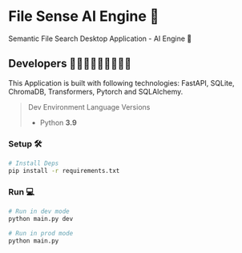 # File Sense AI Engine 📂

Semantic File Search Desktop Application - AI Engine 🔎

## Developers 👩🏼‍💻👨🏼‍💻🧑🏼‍💻

This Application is built with following technologies: FastAPI, SQLite, ChromaDB, Transformers, Pytorch and SQLAlchemy.

> Dev Environment Language Versions
>
> - Python **3.9**
>

### Setup 🛠️

```sh
# Install Deps
pip install -r requirements.txt
```

### Run 💻

```sh
# Run in dev mode
python main.py dev

# Run in prod mode
python main.py
```
